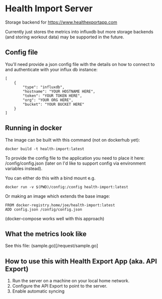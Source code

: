 # Health Import Server
Storage backend for https://www.healthexportapp.com

Currently just stores the metrics into influxdb but more storage backends (and storing workout data) may be supported in the future.

## Config file
You'll need provide a json config file with the details on how to connect to and authenticate with your influx db instance:
```
[
	{
		"type": "influxdb",
		"hostname": "YOUR HOSTNAME HERE",
		"token": "YOUR TOKEN HERE",
		"org": "YOUR ORG HERE",
		"bucket": "YOUR BUCKET HERE"
	}
]
```

## Running in docker
The image can be built with this command (not on dockerhub yet):
```
docker build -t health-import:latest
```

To provide the config file to the application you need to place it here: /config/config.json (later on I'd like to support config via environment variables instead).

You can either do this with a bind mount e.g.
```
docker run -v $(PWD)/config:/config health-import:latest
```

Or making an image which extends the base image:
```
FROM docker-registry.home/joe/health-import:latest
ADD config.json /config/config.json
```
(docker-compose works well with this approach)

## What the metrics look like
See this file: (sample.go)[/request/sample.go]

## How to use this with Health Export App (aka. API Export)
1. Run the server on a machine on your local home network.
2. Configure the API Export to point to the server.
3. Enable automatic syncing 
